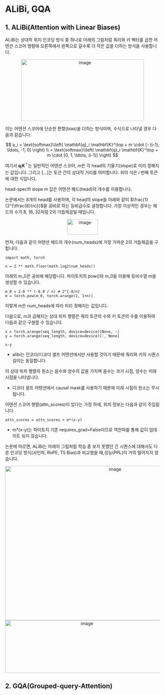 # ALiBi, GQA
## 1. ALiBi(Attention with Linear Biases)
ALiBi는 상대적 위치 인코딩 방식 중 하나로 아래의 그림처럼 쿼리와 키 벡터를 곱한 어텐션 스코어 행렬에 오른쪽에서 왼쪽으로 갈수록 더 작은 값을 더하는 방식을 사용합니다. 

<div align="center">
  <img width="400" height="200" alt="image" src="https://github.com/user-attachments/assets/de2f0ffb-8755-444a-93a7-3c005108e012" />
</div>

이는 어텐션 스코어에 단순한 편향(bias)을 더하는 방식이며, 수식으로 나타낼 경우 다음과 같습니다.

$$
a_i = \text{softmax}\\left( \mathbf{q}_i \mathbf{K}^\top + m \cdot [- (i-1), \ldots, -1, 0] \right) \\
= \text{softmax}\\left( \mathbf{q}_i \mathbf{K}^\top + m \cdot [0, 1, \ldots, (i-1)] \right)
$$

여기서 $\mathbf{q}_i \mathbf{K}^\top$는 일반적인 어텐션 스코어, $m$은 각 head의 기울기(slope)로 미리 정해지는 값입니다. 그리고 [...]는 토큰 간의 상대적 거리를 의미합니다. 위의 식은 $i$ 번째 토큰에 대한 식입니다.

head-specifi slope $m$ 값은 어텐션 헤드(head)의 개수를 이용합니다. 

논문에서는 8개의 head를 사용하며, 각 head의 slope을 아래와 같이 $\frac{1}{2^{\tfrac{8}{n}}}$을 공비로 하는 등비급수로 설정합니다. 가장 이상적인 경우는 헤드의 수가 8, 16, 32처럼 2의 거듭제곱일 때입니다. 
<div align="center">
  <img width="100" height="50" alt="image" src="https://github.com/user-attachments/assets/74674df7-c34a-41e3-b3d7-92d7761df22f" />
</div>

먼저, 다음과 같이 어텐션 헤드의 개수(num_heads)에 가장 가까운 2의 거듭제곱을 구합니다. 
```
import math, torch

n = 2 ** math.floor(math.log2(num_heads))
```

아래의 m_0은 공비에 해당합니다. 파이토치의 pow()와 m_0을 이용해 등비수열 m을 생성할 수 있습니다. 
```
m_0 = 2.0 ** (-8.0 / n) # 2^{-8/n} 
m = torch.pow(m_0, torch.arange(1, 1+n))
```

이렇게 m은 num_heads에 따라 미리 정해지는 값입니다. 

다음으로, m과 곱해지는 상대 위치 행렬은 쿼리 토큰의 수와 키 토큰의 수를 이용하여 다음과 같으 구혆할 수 있습니다.
```
x = torch.arange(seq_length, device=device)[None, :]
y = torch.arange(seq_length, device=device)[:, None]

x-y
```
- alibi는 인코더/디코더 셀프 어텐션에서만 사용할 것이기 때문에 쿼리와 키의 시퀀스 길이는 동일합니다.

이 상대 위치 행렬의 원소는 음수와 양수의 값을 가지며 음수는 과거 시점, 양수는 미래 시점을 나타냅니다. 
- 디코더 셀프 어텐션에서 causal mask를 사용하기 때문에 미래 시점의 원소는 무시됩니다. 

어텐션 스코어 행렬(attn_scores)이 있다는 가정 하에, 위치 정보는 다음과 같이 주입됩니다.
```
attn_scores = attn_scores + m*(x-y)
```
- m*(x-y)는 파이토치 기준 requires_grad=False이므로 역전파를 통해 값이 업데이트 되지 않습니다. 

논문에 따르면, ALiBi는 아래의 그림처럼 학습 중 보지 못했던 긴 시퀀스에 대해서도 다른 인코딩 방식(사인파, RoPE, T5 Bias)과 비교했을 때,성능(PPL)이 거의 떨어지지 않습니다. 

<div align="center">
  <img width="700" height="500" alt="image" src="https://github.com/user-attachments/assets/b825ac2f-1a35-417f-8cc5-4ba112f93957" />
</div>

<div align="center">
<img width="517" height="171" alt="image" src="https://github.com/user-attachments/assets/d7b7debf-16ce-444d-ab9e-4737c29180fd" />
</div>

## 2. GQA(Grouped-query-Attention)



